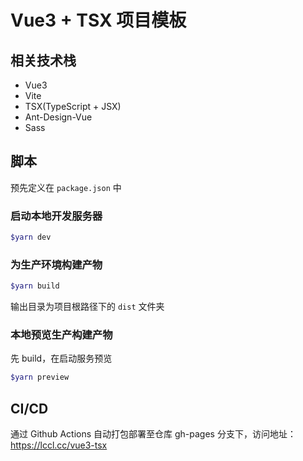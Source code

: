 # Vue3 + TSX 项目模板
## 相关技术栈
- Vue3
- Vite
- TSX(TypeScript + JSX)
- Ant-Design-Vue
- Sass

## 脚本
预先定义在 `package.json` 中
### 启动本地开发服务器
```bash
$yarn dev
```

### 为生产环境构建产物
```bash
$yarn build
```
输出目录为项目根路径下的 `dist` 文件夹

### 本地预览生产构建产物
先 build，在启动服务预览
```bash
$yarn preview
```

## CI/CD
通过 Github Actions 自动打包部署至仓库 gh-pages 分支下，访问地址：https://lccl.cc/vue3-tsx
